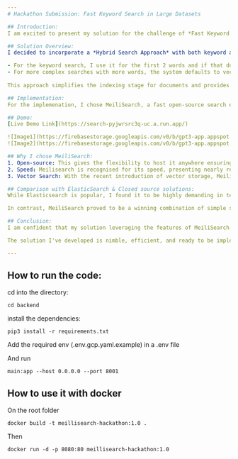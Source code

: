 ```yaml
---
# Hackathon Submission: Fast Keyword Search in Large Datasets

## Introduction:
I am excited to present my solution for the challenge of *Fast Keyword Search in Large Datasets*. My goal was to design a fast, robust, and ready-for-production system to quickly retrieve information from the vast amount of transcript data stored on Amazon S3. The solution utilises the open-source tool MeiliSearch to perform both the keyword and vector based searches.

## Solution Overview:
I decided to incorporate a *Hybrid Search Approach* with both keyword and vector search methods:

- For the keyword search, I use it for the first 2 words and if that doesn't yield satisfactory results, the vector search is used as a fallback.
- For more complex searches with more words, the system defaults to vector search.
  
This approach simplifies the indexing stage for documents and provides the users with real-time instant search results.

## Implementation:
For the implemenation, I chose MeiliSearch, a fast open-source search engine famed for its clean, streamlined and powerful full-text search capabilities with a notably low memory footprint. Its recent upgrade to support vector storage aligns perfectly with my hybrid search approach.

## Demo:
[Live Demo Link](https://search-pyjwrsrc3q-uc.a.run.app/)

![Image1](https://firebasestorage.googleapis.com/v0/b/gpt3-app.appspot.com/o/Screenshot%202023-11-19%20at%2010.02.07.png?alt=media&token=2414aa32-c89b-4293-b4a3-ef8800ac4454)
![Image2](https://firebasestorage.googleapis.com/v0/b/gpt3-app.appspot.com/o/Screenshot%202023-11-19%20at%2010.03.24.png?alt=media&token=bd7132f3-a59c-48b0-9a5f-5b8ddbc12589)

## Why I chose MeiliSearch:
1. Open-source: This gives the flexibility to host it anywhere ensuring adaptability to varied needs and changing requirements.
2. Speed: Meilisearch is recognised for its speed, presenting nearly real-time returns on search results.
3. Vector Search: With the recent introduction of vector storage, MeiliSearch perfectly fits my hybrid search idea.

## Comparison with ElasticSearch & Closed source solutions:
While Elasticsearch is popular, I found it to be highly demanding in terms of resources and it lacks native support for vector search. Closed source solutions offer less flexibility and control.

In contrast, MeiliSearch proved to be a winning combination of simple setup, minimal resource usage, quick data processing and open-source flexibility. With the newly-added capability of vector search, it is my preferred solution for this challenge.

## Conclusion:
I am confident that my solution leveraging the features of MeiliSearch meets all the requirements for this challenge and beyond. This system is designed to be efficient, very fast and ready for production deployment, providing room for future changes and updates.

The solution I've developed is nimble, efficient, and ready to be implemented. I am excited for what it could possibly bring to the table as a significant upgrade to the way transcript data is searched.

---
```


## How to run the code:
cd into the directory:
```
cd backend
```
install the dependencies:
```
pip3 install -r requirements.txt
```
Add the required env (.env.gcp.yaml.example) in a .env file

And run 
```
main:app --host 0.0.0.0 --port 8001
```
## How to use it with docker
On the root folder
```
docker build -t meillisearch-hackathon:1.0 .
```
Then
```
docker run -d -p 8080:80 meillisearch-hackathon:1.0
```


